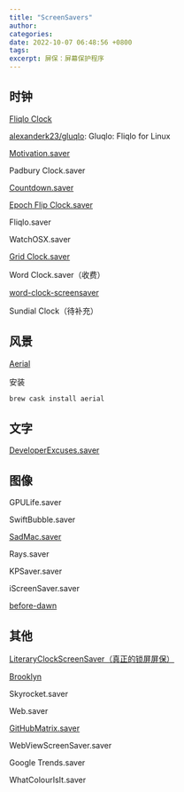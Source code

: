```yaml
---
title: "ScreenSavers"
author: 
categories: 
date: 2022-10-07 06:48:56 +0800
tags: 
excerpt: 屏保：屏幕保护程序
---
```




## 时钟

[Fliqlo Clock](https://fliqlo.com/#about-screensaver)

[alexanderk23/gluqlo](https://github.com/alexanderk23/gluqlo): Gluqlo: Fliqlo for Linux


[Motivation.saver](https://github.com/soffes/Motivation)


Padbury Clock.saver

[Countdown.saver](https://github.com/soffes/Countdown)


[Epoch Flip Clock.saver](https://github.com/chrstphrknwtn/epoch-flip-clock-screensaver)


Fliqlo.saver

WatchOSX.saver

[Grid Clock.saver](https://github.com/chrstphrknwtn/grid-clock-screensaver)


Word Clock.saver（收费）

[word-clock-screensaver](https://github.com/chrstphrknwtn/word-clock-screensaver)


Sundial Clock（待补充）



## 风景

[Aerial](https://github.com/JohnCoates/Aerial)

安装

```bash
brew cask install aerial
```



## 文字

[DeveloperExcuses.saver](https://github.com/kimar/DeveloperExcuses)



## 图像

GPULife.saver

SwiftBubble.saver

[SadMac.saver](https://github.com/st3fan/SadMacScreenSaver)


Rays.saver

KPSaver.saver

iScreenSaver.saver

[before-dawn](https://github.com/muffinista/before-dawn/releases)


## 其他

[LiteraryClockScreenSaver（真正的锁屏屏保）](https://github.com/mmattozzi/LiteraryClockScreenSaver)



[Brooklyn](https://github.com/pedrommcarrasco/Brooklyn)


Skyrocket.saver

Web.saver

[GitHubMatrix.saver](https://github.com/winterbe/github-matrix-screensaver)


WebViewScreenSaver.saver

Google Trends.saver

WhatColourIsIt.saver



